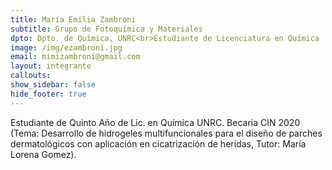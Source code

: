 ```yaml
---
title: María Emilia Zambroni
subtitle: Grupo de Fotoquímica y Materiales
dpto: Dpto. de Química, UNRC<br>Estudiante de Licenciatura en Química
image: /img/ezambroni.jpg 
email: mimizambroni@gmail.com
layout: integrante
callouts:
show_sidebar: false
hide_footer: true
---
```


Estudiante de Quinto Año de Lic. en Química UNRC. Becaria CIN 2020 (Tema: Desarrollo de hidrogeles multifuncionales para el diseño de parches dermatológicos con aplicación en cicatrización de heridas, Tutor: María Lorena Gomez).

